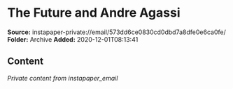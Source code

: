 # The Future and Andre Agassi

**Source:** instapaper-private://email/573dd6ce0830cd0dbd7a8dfe0e6ca0fe/
**Folder:** Archive
**Added:** 2020-12-01T08:13:41




## Content
*Private content from instapaper_email*
